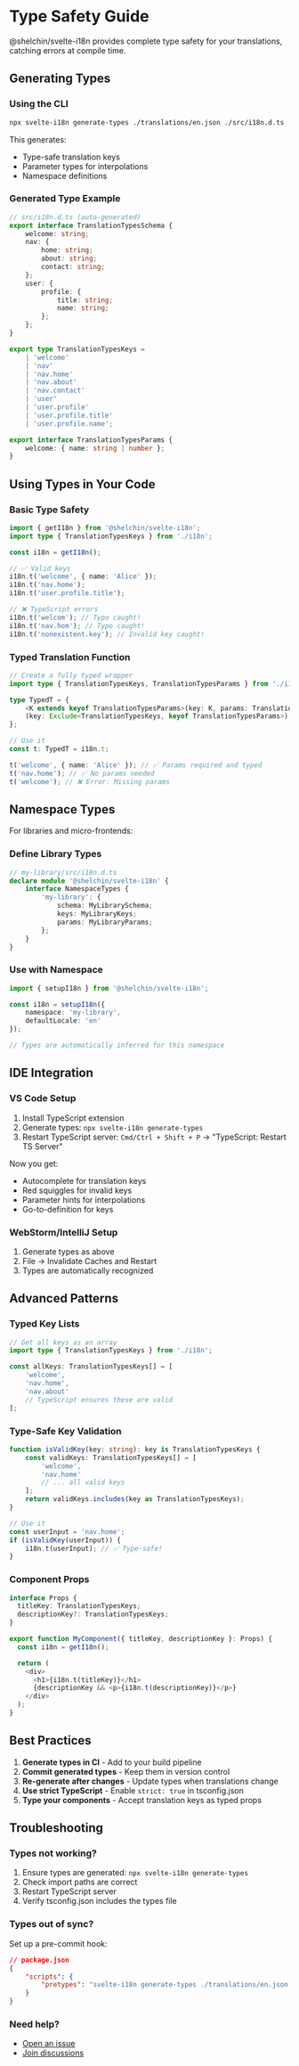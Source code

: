 # Type Safety Guide

@shelchin/svelte-i18n provides complete type safety for your translations, catching errors at compile time.

## Generating Types

### Using the CLI

```bash
npx svelte-i18n generate-types ./translations/en.json ./src/i18n.d.ts
```

This generates:

- Type-safe translation keys
- Parameter types for interpolations
- Namespace definitions

### Generated Type Example

```typescript
// src/i18n.d.ts (auto-generated)
export interface TranslationTypesSchema {
	welcome: string;
	nav: {
		home: string;
		about: string;
		contact: string;
	};
	user: {
		profile: {
			title: string;
			name: string;
		};
	};
}

export type TranslationTypesKeys =
	| 'welcome'
	| 'nav'
	| 'nav.home'
	| 'nav.about'
	| 'nav.contact'
	| 'user'
	| 'user.profile'
	| 'user.profile.title'
	| 'user.profile.name';

export interface TranslationTypesParams {
	welcome: { name: string | number };
}
```

## Using Types in Your Code

### Basic Type Safety

```typescript
import { getI18n } from '@shelchin/svelte-i18n';
import type { TranslationTypesKeys } from './i18n';

const i18n = getI18n();

// ✅ Valid keys
i18n.t('welcome', { name: 'Alice' });
i18n.t('nav.home');
i18n.t('user.profile.title');

// ❌ TypeScript errors
i18n.t('welcom'); // Typo caught!
i18n.t('nav.hom'); // Typo caught!
i18n.t('nonexistent.key'); // Invalid key caught!
```

### Typed Translation Function

```typescript
// Create a fully typed wrapper
import type { TranslationTypesKeys, TranslationTypesParams } from './i18n';

type TypedT = {
	<K extends keyof TranslationTypesParams>(key: K, params: TranslationTypesParams[K]): string;
	(key: Exclude<TranslationTypesKeys, keyof TranslationTypesParams>): string;
};

// Use it
const t: TypedT = i18n.t;

t('welcome', { name: 'Alice' }); // ✅ Params required and typed
t('nav.home'); // ✅ No params needed
t('welcome'); // ❌ Error: Missing params
```

## Namespace Types

For libraries and micro-frontends:

### Define Library Types

```typescript
// my-library/src/i18n.d.ts
declare module '@shelchin/svelte-i18n' {
	interface NamespaceTypes {
		'my-library': {
			schema: MyLibrarySchema;
			keys: MyLibraryKeys;
			params: MyLibraryParams;
		};
	}
}
```

### Use with Namespace

```typescript
import { setupI18n } from '@shelchin/svelte-i18n';

const i18n = setupI18n({
	namespace: 'my-library',
	defaultLocale: 'en'
});

// Types are automatically inferred for this namespace
```

## IDE Integration

### VS Code Setup

1. Install TypeScript extension
2. Generate types: `npx svelte-i18n generate-types`
3. Restart TypeScript server: `Cmd/Ctrl + Shift + P` → "TypeScript: Restart TS Server"

Now you get:

- Autocomplete for translation keys
- Red squiggles for invalid keys
- Parameter hints for interpolations
- Go-to-definition for keys

### WebStorm/IntelliJ Setup

1. Generate types as above
2. File → Invalidate Caches and Restart
3. Types are automatically recognized

## Advanced Patterns

### Typed Key Lists

```typescript
// Get all keys as an array
import type { TranslationTypesKeys } from './i18n';

const allKeys: TranslationTypesKeys[] = [
	'welcome',
	'nav.home',
	'nav.about'
	// TypeScript ensures these are valid
];
```

### Type-Safe Key Validation

```typescript
function isValidKey(key: string): key is TranslationTypesKeys {
	const validKeys: TranslationTypesKeys[] = [
		'welcome',
		'nav.home'
		// ... all valid keys
	];
	return validKeys.includes(key as TranslationTypesKeys);
}

// Use it
const userInput = 'nav.home';
if (isValidKey(userInput)) {
	i18n.t(userInput); // ✅ Type-safe!
}
```

### Component Props

```typescript
interface Props {
  titleKey: TranslationTypesKeys;
  descriptionKey?: TranslationTypesKeys;
}

export function MyComponent({ titleKey, descriptionKey }: Props) {
  const i18n = getI18n();

  return (
    <div>
      <h1>{i18n.t(titleKey)}</h1>
      {descriptionKey && <p>{i18n.t(descriptionKey)}</p>}
    </div>
  );
}
```

## Best Practices

1. **Generate types in CI** - Add to your build pipeline
2. **Commit generated types** - Keep them in version control
3. **Re-generate after changes** - Update types when translations change
4. **Use strict TypeScript** - Enable `strict: true` in tsconfig.json
5. **Type your components** - Accept translation keys as typed props

## Troubleshooting

### Types not working?

1. Ensure types are generated: `npx svelte-i18n generate-types`
2. Check import paths are correct
3. Restart TypeScript server
4. Verify tsconfig.json includes the types file

### Types out of sync?

Set up a pre-commit hook:

```json
// package.json
{
	"scripts": {
		"pretypes": "svelte-i18n generate-types ./translations/en.json ./src/i18n.d.ts"
	}
}
```

### Need help?

- [Open an issue](https://github.com/atshelchin/svelte-i18n/issues)
- [Join discussions](https://github.com/atshelchin/svelte-i18n/discussions)
